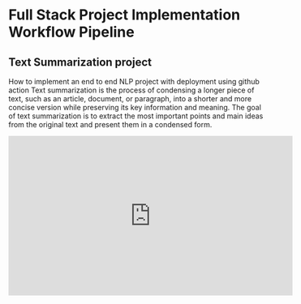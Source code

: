 # Full Stack Project Implementation Workflow Pipeline


## Text Summarization project

How to implement an end to end NLP project with deployment using github action Text summarization is the process of condensing a longer piece of text, such as an article, document, or paragraph, into a shorter and more concise version while preserving its key information and meaning. The goal of text summarization is to extract the most important points and main ideas from the original text and present them in a condensed form.

<iframe width="560" height="315" src="https://www.youtube.com/embed/p7V4Aa7qEpw?si=9YfVpYnsag8KjKEa" title="YouTube video player" frameborder="0" allow="accelerometer; autoplay; clipboard-write; encrypted-media; gyroscope; picture-in-picture; web-share" referrerpolicy="strict-origin-when-cross-origin" allowfullscreen></iframe>